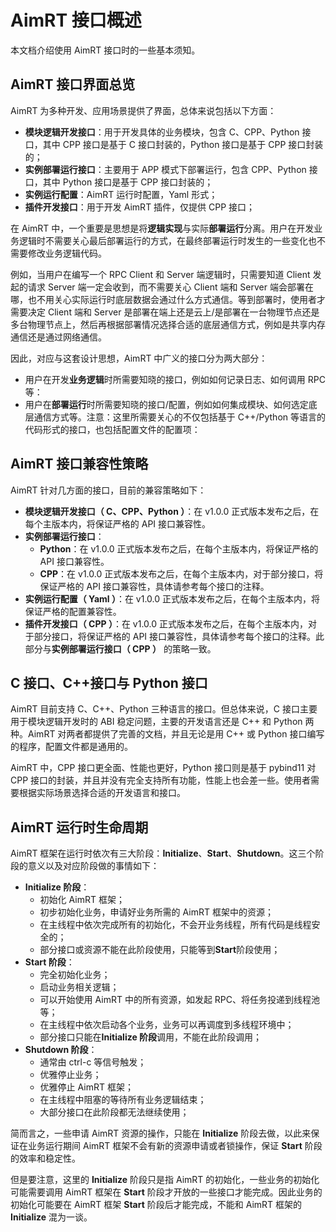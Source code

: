 # AimRT 接口概述

本文档介绍使用 AimRT 接口时的一些基本须知。

## AimRT 接口界面总览

AimRT 为多种开发、应用场景提供了界面，总体来说包括以下方面：

- **模块逻辑开发接口**：用于开发具体的业务模块，包含 C、CPP、Python 接口，其中 CPP 接口是基于 C 接口封装的，Python 接口是基于 CPP 接口封装的；
- **实例部署运行接口**：主要用于 APP 模式下部署运行，包含 CPP、Python 接口，其中 Python 接口是基于 CPP 接口封装的；
- **实例运行配置**：AimRT 运行时配置，Yaml 形式；
- **插件开发接口**：用于开发 AimRT 插件，仅提供 CPP 接口；

在 AimRT 中，一个重要是思想是将**逻辑实现**与实际**部署运行**分离。用户在开发业务逻辑时不需要关心最后部署运行的方式，在最终部署运行时发生的一些变化也不需要修改业务逻辑代码。

例如，当用户在编写一个 RPC Client 和 Server 端逻辑时，只需要知道 Client 发起的请求 Server 端一定会收到，而不需要关心 Client 端和 Server 端会部署在哪，也不用关心实际运行时底层数据会通过什么方式通信。等到部署时，使用者才需要决定 Client 端和 Server 是部署在端上还是云上/是部署在一台物理节点还是多台物理节点上，然后再根据部署情况选择合适的底层通信方式，例如是共享内存通信还是通过网络通信。

因此，对应与这套设计思想，AimRT 中广义的接口分为两大部分：

- 用户在开发**业务逻辑**时所需要知晓的接口，例如如何记录日志、如何调用 RPC 等：
- 用户在**部署运行**时所需要知晓的接口/配置，例如如何集成模块、如何选定底层通信方式等。注意：这里所需要关心的不仅包括基于 C++/Python 等语言的代码形式的接口，也包括配置文件的配置项：

## AimRT 接口兼容性策略

AimRT 针对几方面的接口，目前的兼容策略如下：

- **模块逻辑开发接口（ C、CPP、Python ）**：在 v1.0.0 正式版本发布之后，在每个主版本内，将保证严格的 API 接口兼容性。
- **实例部署运行接口**：
  - **Python**：在 v1.0.0 正式版本发布之后，在每个主版本内，将保证严格的 API 接口兼容性。
  - **CPP**：在 v1.0.0 正式版本发布之后，在每个主版本内，对于部分接口，将保证严格的 API 接口兼容性，具体请参考每个接口的注释。
- **实例运行配置（ Yaml ）**：在 v1.0.0 正式版本发布之后，在每个主版本内，将保证严格的配置兼容性。
- **插件开发接口（ CPP ）**：在 v1.0.0 正式版本发布之后，在每个主版本内，对于部分接口，将保证严格的 API 接口兼容性，具体请参考每个接口的注释。此部分与**实例部署运行接口（ CPP ）** 的策略一致。

## C 接口、C++接口与 Python 接口

AimRT 目前支持 C、C++、Python 三种语言的接口。但总体来说，C 接口主要用于模块逻辑开发时的 ABI 稳定问题，主要的开发语言还是 C++ 和 Python 两种。AimRT 对两者都提供了完善的文档，并且无论是用 C++ 或 Python 接口编写的程序，配置文件都是通用的。

AimRT 中，CPP 接口更全面、性能也更好，Python 接口则是基于 pybind11 对 CPP 接口的封装，并且并没有完全支持所有功能，性能上也会差一些。使用者需要根据实际场景选择合适的开发语言和接口。

## AimRT 运行时生命周期

AimRT 框架在运行时依次有三大阶段：**Initialize**、**Start**、**Shutdown**。这三个阶段的意义以及对应阶段做的事情如下：

- **Initialize 阶段**：
  - 初始化 AimRT 框架；
  - 初步初始化业务，申请好业务所需的 AimRT 框架中的资源；
  - 在主线程中依次完成所有的初始化，不会开业务线程，所有代码是线程安全的；
  - 部分接口或资源不能在此阶段使用，只能等到**Start**阶段使用；
- **Start 阶段**：
  - 完全初始化业务；
  - 启动业务相关逻辑；
  - 可以开始使用 AimRT 中的所有资源，如发起 RPC、将任务投递到线程池等；
  - 在主线程中依次启动各个业务，业务可以再调度到多线程环境中；
  - 部分接口只能在**Initialize 阶段**调用，不能在此阶段调用；
- **Shutdown 阶段**：
  - 通常由 ctrl-c 等信号触发；
  - 优雅停止业务；
  - 优雅停止 AimRT 框架；
  - 在主线程中阻塞的等待所有业务逻辑结束；
  - 大部分接口在此阶段都无法继续使用；

简而言之，一些申请 AimRT 资源的操作，只能在 **Initialize** 阶段去做，以此来保证在业务运行期间 AimRT 框架不会有新的资源申请或者锁操作，保证 **Start** 阶段的效率和稳定性。

但是要注意，这里的 **Initialize** 阶段只是指 AimRT 的初始化，一些业务的初始化可能需要调用 AimRT 框架在 **Start** 阶段才开放的一些接口才能完成。因此业务的初始化可能要在 AimRT 框架 **Start** 阶段后才能完成，不能和 AimRT 框架的 **Initialize** 混为一谈。
